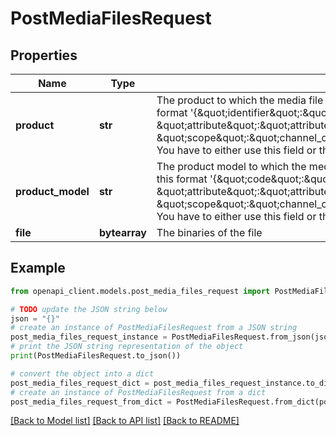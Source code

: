 # PostMediaFilesRequest


## Properties

Name | Type | Description | Notes
------------ | ------------- | ------------- | -------------
**product** | **str** | The product to which the media file will be associated. It is a JSON string that follows this format &#39;{\&quot;identifier\&quot;:\&quot;product_identifier\&quot;, \&quot;attribute\&quot;:\&quot;attribute_code\&quot;, \&quot;scope\&quot;:\&quot;channel_code\&quot;,\&quot;locale\&quot;:\&quot;locale_code\&quot;}&#39;. You have to either use this field or the &#x60;product_model&#x60; field, but not both at the same time. | [optional] 
**product_model** | **str** | The product model to which the media file will be associated. It is a JSON string that follows this format &#39;{\&quot;code\&quot;:\&quot;product_model_code\&quot;, \&quot;attribute\&quot;:\&quot;attribute_code\&quot;, \&quot;scope\&quot;:\&quot;channel_code\&quot;,\&quot;locale\&quot;:\&quot;locale_code\&quot;}&#39;. You have to either use this field or the &#x60;product&#x60; field, but not both at the same time. | [optional] 
**file** | **bytearray** | The binaries of the file | 

## Example

```python
from openapi_client.models.post_media_files_request import PostMediaFilesRequest

# TODO update the JSON string below
json = "{}"
# create an instance of PostMediaFilesRequest from a JSON string
post_media_files_request_instance = PostMediaFilesRequest.from_json(json)
# print the JSON string representation of the object
print(PostMediaFilesRequest.to_json())

# convert the object into a dict
post_media_files_request_dict = post_media_files_request_instance.to_dict()
# create an instance of PostMediaFilesRequest from a dict
post_media_files_request_from_dict = PostMediaFilesRequest.from_dict(post_media_files_request_dict)
```
[[Back to Model list]](../README.md#documentation-for-models) [[Back to API list]](../README.md#documentation-for-api-endpoints) [[Back to README]](../README.md)


